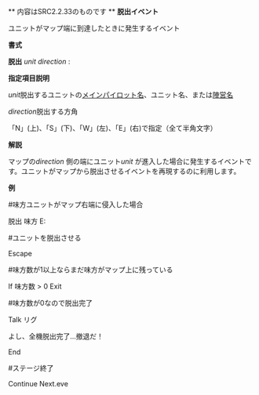 ** 内容はSRC2.2.33のものです **
**脱出イベント**

ユニットがマップ端に到達したときに発生するイベント

**書式**

**脱出** *unit direction* :

**指定項目説明**

*unit*脱出するユニットの[メインパイロット名](メインパイロット名.md)、ユニット名、または[陣営名](陣営名.md)

*direction*脱出する方角

「N」(上)、「S」(下)、「W」(左)、「E」(右)で指定（全て半角文字）

**解説**

マップの*direction* 側の端にユニット*unit* が進入した場合に発生するイベントです。ユニットがマップから脱出させるイベントを再現するのに利用します。

**例**

#味方ユニットがマップ右端に侵入した場合

脱出 味方 E:

#ユニットを脱出させる

Escape

#味方数が1以上ならまだ味方がマップ上に残っている

If 味方数 &gt; 0 Exit

#味方数が0なので脱出完了

Talk リグ

よし、全機脱出完了…撤退だ！

End

#ステージ終了

Continue Next.eve
